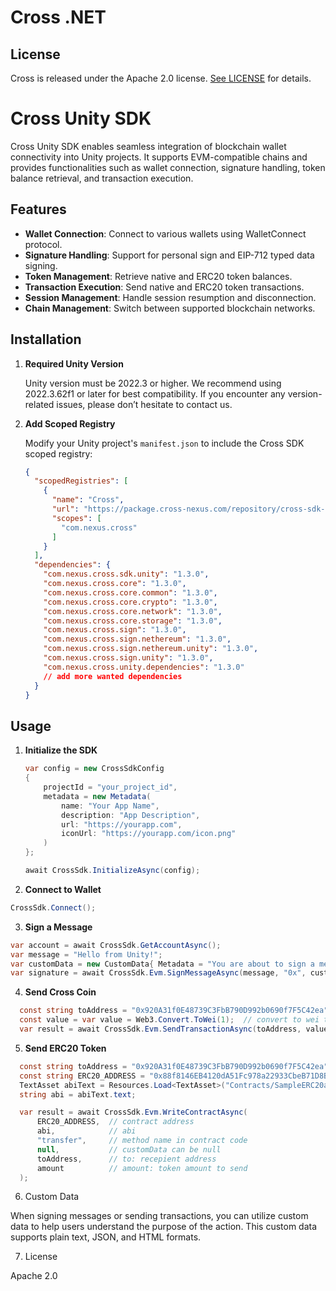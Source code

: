 # Cross .NET

## License

Cross is released under the Apache 2.0 license. [See LICENSE](/LICENSE) for details.

# Cross Unity SDK

Cross Unity SDK enables seamless integration of blockchain wallet connectivity into Unity projects. It supports EVM-compatible chains and provides functionalities such as wallet connection, signature handling, token balance retrieval, and transaction execution.

## Features

- **Wallet Connection**: Connect to various wallets using WalletConnect protocol.
- **Signature Handling**: Support for personal sign and EIP-712 typed data signing.
- **Token Management**: Retrieve native and ERC20 token balances.
- **Transaction Execution**: Send native and ERC20 token transactions.
- **Session Management**: Handle session resumption and disconnection.
- **Chain Management**: Switch between supported blockchain networks.

## Installation

1. **Required Unity Version**

   Unity version must be 2022.3 or higher. We recommend using 2022.3.62f1 or later for best compatibility.
   If you encounter any version-related issues, please don’t hesitate to contact us.

2. **Add Scoped Registry**

   Modify your Unity project's `manifest.json` to include the Cross SDK scoped registry:

   ```json
   {
     "scopedRegistries": [
       {
         "name": "Cross",
         "url": "https://package.cross-nexus.com/repository/cross-sdk-unity/",
         "scopes": [
           "com.nexus.cross"
         ]
       }
     ],
     "dependencies": {
       "com.nexus.cross.sdk.unity": "1.3.0",
       "com.nexus.cross.core": "1.3.0",
       "com.nexus.cross.core.common": "1.3.0",
       "com.nexus.cross.core.crypto": "1.3.0",
       "com.nexus.cross.core.network": "1.3.0",
       "com.nexus.cross.core.storage": "1.3.0",
       "com.nexus.cross.sign": "1.3.0",
       "com.nexus.cross.sign.nethereum": "1.3.0",
       "com.nexus.cross.sign.nethereum.unity": "1.3.0",
       "com.nexus.cross.sign.unity": "1.3.0",
       "com.nexus.cross.unity.dependencies": "1.3.0"
       // add more wanted dependencies
     }
   }

## Usage

1. **Initialize the SDK**

   ```csharp
   var config = new CrossSdkConfig
   {
       projectId = "your_project_id",
       metadata = new Metadata(
           name: "Your App Name",
           description: "App Description",
           url: "https://yourapp.com",
           iconUrl: "https://yourapp.com/icon.png"
       )
   };

   await CrossSdk.InitializeAsync(config);
   ```

2. **Connect to Wallet**

  ```csharp
  CrossSdk.Connect();
  ```

3. **Sign a Message**

  ```csharp
  var account = await CrossSdk.GetAccountAsync();
  var message = "Hello from Unity!";
  var customData = new CustomData{ Metadata = "You are about to sign a message. This is plain text type custom data." }
  var signature = await CrossSdk.Evm.SignMessageAsync(message, "0x", customData);   // use 0x for 2nd parameter in case of address is undefined
  ```

4. **Send Cross Coin**

  ```csharp
    const string toAddress = "0x920A31f0E48739C3FbB790D992b0690f7F5C42ea";  // receipient address
    const value = var value = Web3.Convert.ToWei(1);  // convert to wei to send 1 cross
    var result = await CrossSdk.Evm.SendTransactionAsync(toAddress, value, null, null); // data or custom data can be null
  ```

5. **Send ERC20 Token**

  ```csharp
    const string toAddress = "0x920A31f0E48739C3FbB790D992b0690f7F5C42ea";  // receipient address
    const string ERC20_ADDRESS = "0x88f8146EB4120dA51Fc978a22933CbeB71D8Bde6";  // ERC20 token contract address
    TextAsset abiText = Resources.Load<TextAsset>("Contracts/SampleERC20abi");  // JSON formatted abi for the token contract file
    string abi = abiText.text;

    var result = await CrossSdk.Evm.WriteContractAsync(
        ERC20_ADDRESS,  // contract address
        abi,            // abi
        "transfer",     // method name in contract code
        null,           // customData can be null
        toAddress,      // to: recepient address
        amount          // amount: token amount to send
    );
  ```

6. Custom Data

  When signing messages or sending transactions, you can utilize custom data to help users understand the purpose of the action. This custom data supports plain text, JSON, and HTML formats.​

7. License

  Apache 2.0
